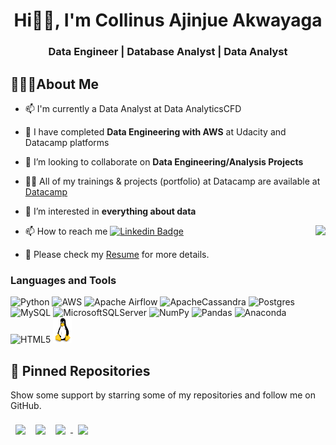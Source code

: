 <h1 align="center">Hi✌🏻, I'm Collinus Ajinjue Akwayaga</h1>
<h3 align="center">Data Engineer | Database Analyst | Data Analyst</h3>

<!---
![Profile Views](https://komarev.com/ghpvc/?username=essraahmed&color=blue)
[![Linkedin Badge](https://img.shields.io/badge/-esraahmed-0072b1?style=flat&logo=Linkedin&logoColor=white)](https://www.linkedin.com/in/esraa-ahmed-ibrahim2/ "Connect on LinkedIn")
--->

## 👩🏻‍💻About Me
- 📫 I'm currently a Data Analyst at Data AnalyticsCFD
- 🌱 I have completed **Data Engineering with AWS** at Udacity and Datacamp platforms

- 👯 I’m looking to collaborate on **Data Engineering/Analysis Projects**

- 👨‍💻 All of my trainings & projects (portfolio) at Datacamp are available at [Datacamp](https://www.datacamp.com/portfolio/collinusakwayaga)

- 👀 I’m interested in **everything about data**
- 📫 How to reach me [![Linkedin Badge](https://img.shields.io/badge/-Collinus-0072b1?style=flat&logo=Linkedin&logoColor=white)](https://www.linkedin.com/in/akwayaga-collinus-ajinjue/ "Connect on LinkedIn")
  <img src="https://media.giphy.com/media/VekcnHOwOI5So/giphy.gif" align="right" height="220" />
- 📄 Please check my [Resume](https://drive.google.com/file/d/1g8WHDJbPG_wI3Z04Rnoykh6ks6HKP1eB/view?usp=drive_link) for more details.


### Languages and Tools
![Python](https://img.shields.io/badge/python-3670A0?style=flat&logo=python&logoColor=ffdd54) 
![AWS](https://img.shields.io/badge/AWS-%23FF9900.svg?style=flat&logo=amazon-aws&logoColor=white) 
![Apache Airflow](https://img.shields.io/badge/Apache%20Airflow-017CEE?style=flat&logo=Apache%20Airflow&logoColor=white) 
![ApacheCassandra](https://img.shields.io/badge/cassandra-%231287B1.svg?style=flat&logo=apache-cassandra&logoColor=white) 
![Postgres](https://img.shields.io/badge/postgres-%23316192.svg?style=flat&logo=postgresql&logoColor=white) 
![MySQL](https://img.shields.io/badge/mysql-%2300f.svg?style=flat&logo=mysql&logoColor=white) 
![MicrosoftSQLServer](https://img.shields.io/badge/Microsoft%20SQL%20Sever-CC2927?style=flat&logo=microsoft%20sql%20server&logoColor=white) 
![NumPy](https://img.shields.io/badge/numpy-%23013243.svg?style=flat&logo=numpy&logoColor=white) 
![Pandas](https://img.shields.io/badge/pandas-%23150458.svg?style=flat&logo=pandas&logoColor=white) 
![Anaconda](https://img.shields.io/badge/Anaconda-%2344A833.svg?style=flat&logo=anaconda&logoColor=white) 
![HTML5](https://img.shields.io/badge/html5-%23E34F26.svg?style=flat&logo=html5&logoColor=white) 
<a href="https://www.linux.org/" target="_blank"> 
<img src="https://raw.githubusercontent.com/devicons/devicon/master/icons/linux/linux-original.svg" alt="linux" width="30" height="40"/> </a>

## 📌 Pinned Repositories 

Show some support by starring some of my repositories and follow me on GitHub.

<a href="https://github.com/ajinjue/Data_Pipeline_with_Apache_Airflow">
  <img align="left" style="margin:0.5rem" src="https://github-readme-stats.vercel.app/api/pin/?username=ajinjue&repo=Data_Pipeline_with_Apache_Airflow&title_color=ffffff&text_color=c9cacc&icon_color=4AB197&bg_color=1A2B34" />
</a>
<a href="https://github.com/ajinjue/Data_Warehouse_Redshift">
  <img align="left" style="margin:0.5rem" src="https://github-readme-stats.vercel.app/api/pin/?username=ajinjue&repo=Data_Warehouse_Redshift&title_color=ffffff&text_color=c9cacc&icon_color=4AB197&bg_color=1A2B34" />
</a>

<a href="https://github.com/ajinjue/Data_Modeling_with_Cassandra">
  <img align="center" style="margin:0.5rem" src="https://github-readme-stats.vercel.app/api/pin/?username=ajinjue&repo=Data_Modelling_with_Cassandra&title_color=ffffff&text_color=c9cacc&icon_color=4AB197&bg_color=1A2B34" />
</a>

<a href="https://github.com/ajinjue/STEDI-Human-Balance-Analytics">
  <img align="center" style="margin:0.5rem" src="https://github-readme-stats.vercel.app/api/pin/?username=ajinjue&repo=STEDI-Human-Balance-Analytics&title_color=ffffff&text_color=c9cacc&icon_color=4AB197&bg_color=1A2B34" />
</a>

